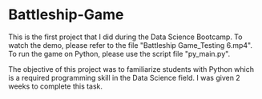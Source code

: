 # Battleship-Game
This is the first project that I did during the Data Science Bootcamp. 
To watch the demo, please refer to the file "Battleship Game_Testing 6.mp4".
To run the game on Python, please use the script file "py_main.py".

The objective of this project was to familiarize students with Python which is a required programming skill in the Data Science field. I was given 2 weeks to complete this task.
